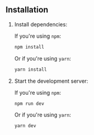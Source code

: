 ## Installation

1. Install dependencies:

   If you're using `npm`:

   ```bash
   npm install
   ```

   Or if you're using `yarn`:

   ```bash
   yarn install
   ```

2. Start the development server:

   If you're using `npm`:

   ```bash
   npm run dev
   ```

   Or if you're using `yarn`:

   ```bash
   yarn dev
   ```
